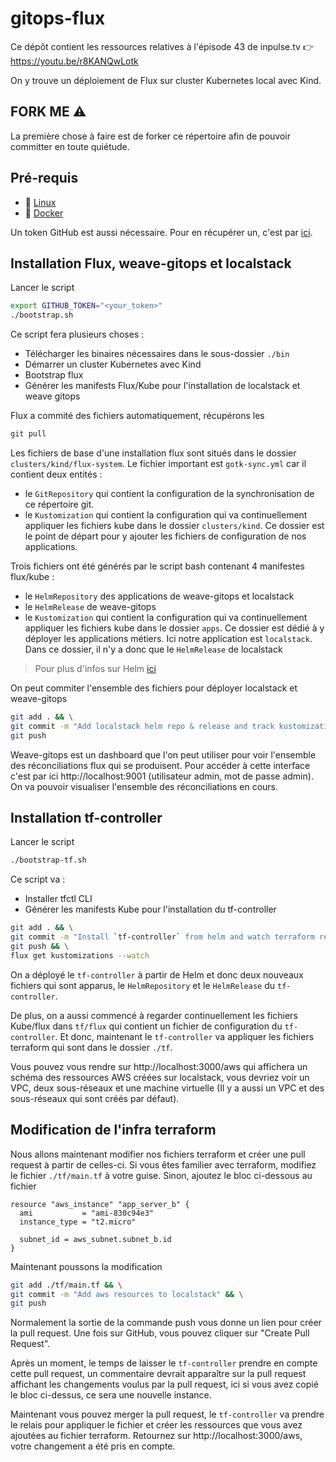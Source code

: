 # gitops-flux

Ce dépôt contient les ressources relatives à l'épisode 43 de inpulse.tv 👉 https://youtu.be/r8KANQwLotk

 On y trouve un déploiement de Flux sur cluster Kubernetes local avec Kind.

## FORK ME ⚠️

La première chose à faire est de forker ce répertoire afin de pouvoir committer en toute quiétude.

## Pré-requis 

* 🐧 [Linux]()
* 🐋 [Docker](https://docs.docker.com/get-docker/)

Un token GitHub est aussi nécessaire. Pour en récupérer un, c'est par [ici](https://docs.github.com/en/authentication/keeping-your-account-and-data-secure/managing-your-personal-access-tokens).


## Installation Flux, weave-gitops et localstack 

Lancer le script
```bash
export GITHUB_TOKEN="<your_token>"
./bootstrap.sh
```
Ce script fera plusieurs choses :
* Télécharger les binaires nécessaires dans le sous-dossier `./bin`
* Démarrer un cluster Kubernetes avec Kind
* Bootstrap flux
* Générer les manifests Flux/Kube pour l'installation de localstack et weave gitops

Flux a commité des fichiers automatiquement, récupérons les
```bash 
git pull 
```

Les fichiers de base d'une installation flux sont situés dans le dossier `clusters/kind/flux-system`. Le fichier important est `gotk-sync.yml` car il contient deux entités :
* le `GitRepository` qui contient la configuration de la synchronisation de ce répertoire git.
* le `Kustomization` qui contient la configuration qui va continuellement appliquer les fichiers kube dans le dossier `clusters/kind`. Ce dossier est le point de départ pour y ajouter les fichiers de configuration de nos applications.

Trois fichiers ont été générés par le script bash contenant 4 manifestes flux/kube :

* le `HelmRepository` des applications de weave-gitops et localstack
* le `HelmRelease` de weave-gitops
* le `Kustomization` qui contient la configuration qui va continuellement appliquer les fichiers kube dans le dossier `apps`. Ce dossier est dédié à y déployer les applications métiers. Ici notre application est `localstack`. Dans ce dossier, il n'y a donc que le `HelmRelease` de localstack

> Pour plus d'infos sur Helm [ici](https://helm.sh/docs/intro/using_helm/#three-big-concepts)

On peut commiter l'ensemble des fichiers pour déployer localstack et weave-gitops

```bash
git add . && \
git commit -m "Add localstack helm repo & release and track kustomization file under apps folder" && \
git push
```

Weave-gitops est un dashboard que l'on peut utiliser pour voir l'ensemble des réconciliations flux qui se produisent. Pour accéder à cette interface c'est par ici http://localhost:9001 (utilisateur admin, mot de passe admin). On va pouvoir visualiser l'ensemble des réconciliations en cours. 

## Installation tf-controller

Lancer le script
```bash
./bootstrap-tf.sh
```
Ce script va :
* Installer tfctl CLI
* Générer les manifests Kube pour l'installation du tf-controller

```bash
git add . && \
git commit -m "Install `tf-controller` from helm and watch terraform resources" && \
git push && \
flux get kustomizations --watch
```

On a déployé le `tf-controller` à partir de Helm et donc deux nouveaux fichiers qui sont apparus, le `HelmRepository` et le `HelmRelease` du `tf-controller`. 

De plus, on a aussi commencé à regarder continuellement les fichiers Kube/flux dans `tf/flux` qui contient un fichier de configuration du `tf-controller`. Et donc, maintenant le `tf-controller` va appliquer les fichiers terraform qui sont dans le dossier `./tf`. 

Vous pouvez vous rendre sur http://localhost:3000/aws qui affichera un schéma des ressources AWS créées sur localstack, vous devriez voir un VPC, deux sous-réseaux et une machine virtuelle (Il y a aussi un VPC et des sous-réseaux qui sont créés par défaut).

## Modification de l'infra terraform

Nous allons maintenant modifier nos fichiers terraform et créer une pull request à partir de celles-ci. Si vous êtes familier avec terraform, modifiez le fichier `./tf/main.tf` à votre guise. Sinon, ajoutez le bloc ci-dessous au fichier  

``` 
resource "aws_instance" "app_server_b" {
  ami           = "ami-830c94e3"
  instance_type = "t2.micro"

  subnet_id = aws_subnet.subnet_b.id
}
```
Maintenant poussons la modification 

```bash
git add ./tf/main.tf && \
git commit -m "Add aws resources to localstack" && \
git push
```

Normalement la sortie de la commande push vous donne un lien pour créer la pull request. Une fois sur GitHub, vous pouvez cliquer sur "Create Pull Request". 

Après un moment, le temps de laisser le `tf-controller` prendre en compte cette pull request, un commentaire devrait apparaître sur la pull request affichant les changements voulus par la pull request, ici si vous avez copié le bloc ci-dessus, ce sera une nouvelle instance.

Maintenant vous pouvez merger la pull request, le `tf-controller` va prendre le relais pour appliquer le fichier et créer les ressources que vous avez ajoutées au fichier terraform. Retournez sur http://localhost:3000/aws, votre changement a été pris en compte.